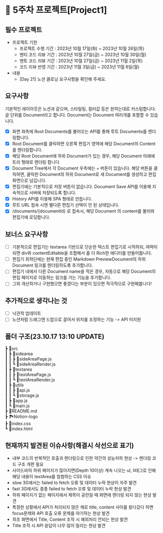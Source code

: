# 📌 5주차 프로젝트[Project1]

## 필수 프로젝트

- 프로젝트 기한
  - 프로젝트 수행 기간 : 2023년 10월 17일(화) ~ 2023년 10월 26일(목)
  - 멘티 코드 리뷰 기간 : 2023년 10월 27일(금) ~ 2023년 10월 30일(월)
  - 멘토 코드 리뷰 기간 : 2023년 10월 27일(금) ~ 2023년 11월 2일(목)
  - 코드 리뷰 반영 기간 : 2023년 11월 3일(금) ~ 2023년 11월 6일(월)
- 내용
  - [Day 21] 노션 클로닝 요구사항을 확인해 주세요.

## 요구사항

기본적인 레이아웃은 노션과 같으며, 스타일링, 컬러값 등은 원하는대로 커스텀합니다.
글 단위를 Document라고 합니다. Document는 Document 여러개를 포함할 수 있습니다.

- [x] 화면 좌측에 Root Documents를 불러오는 API를 통해 루트 Documents를 렌더링합니다.
- [x] Root Document를 클릭하면 오른쪽 편집기 영역에 해당 Document의 Content를 렌더링합니다.
- [x] 해당 Root Document에 하위 Document가 있는 경우, 해당 Document 아래에 트리 형태로 렌더링 합니다.
- [x] Document Tree에서 각 Document 우측에는 + 버튼이 있습니다. 해당 버튼을 클릭하면, 클릭한 Document의 하위 Document로 새 Document를 생성하고 편집화면으로 넘깁니다.
- [x] 편집기에는 기본적으로 저장 버튼이 없습니다. Document Save API를 이용해 지속적으로 서버에 저장되도록 합니다.
- [x] History API를 이용해 SPA 형태로 만듭니다.
- [x] 루트 URL 접속 시엔 별다른 편집기 선택이 안 된 상태입니다.
- [x] /documents/{documentId} 로 접속시, 해당 Document 의 content를 불러와 편집기에 로딩합니다.

## 보너스 요구사항

- [ ] 기본적으로 편집기는 textarea 기반으로 단순한 텍스트 편집기로 시작하되, 여력이 되면 div와 contentEditable을 조합해서 좀 더 Rich한 에디터를 만들어봅니다.
- [ ] 편집기 최하단에는 현재 편집 중인 Markdown PreviewDocument의 하위 Document 링크를 렌더링하도록 추가합니다.
- [ ] 편집기 내에서 다른 Document name을 적은 경우, 자동으로 해당 Document의 편집 페이지로 이동하는 링크를 거는 기능을 추가합니다.
- [ ] 그외 개선하거나 구현했으면 좋겠다는 부분이 있으면 적극적으로 구현해봅니다!

## 추가적으로 생각나는 것

- [ ] 낙관적 업데이트
- [ ] 노션처럼 드래그앤 드랍으로 끌어서 위치를 조정하는 기능 -> API 미지원

## 폴더 구조(23.10.17 13:10 UPDATE)

┣ 📂src<br/>
┃ ┣ 📂sidearea<br/>
┃ ┃ ┣ 📜sideAreaPage.js<br/>
┃ ┃ ┗ 📜sideAreaRender.js<br/>
┃ ┣ 📂textarea<br/>
┃ ┃ ┣ 📜textAreaPage.js<br/>
┃ ┃ ┗ 📜textAreaRender.js<br/>
┃ ┣ 📂utils<br/>
┃ ┃ ┣ 📜api.js<br/>
┃ ┃ ┗ 📜storage.js<br/>
┃ ┣ 📜app.js<br/>
┃ ┗ 📜main.js<br/>
┣ 📜README.md<br/>
┣ 🏞️Notion-logo<br/>
┣ 📜index.css<br/>
┗ 📜index.html<br/>

## 현재까지 발견된 이슈사항(해결시 삭선으로 표기)

- 내부 코드의 반복적인 호출과 렌더링으로 인한 약간의 성능저하 현상 -> 렌더링 코드 구조 개편 필요
- 사이드바의 하위 페이지가 많아지면(Depth 10이상) 계속 나오는 ul, li태그로 인해 해당 내용이 textArea를 침범하는 CSS 이슈
- slow 3G에서는 failed to fetch 오류 및 데이터 누락 현상이 자주 발견
- fast 3G에서도 종종 failed to fetch 오류 및 데이터 누락 현상 발견
- 하위 페이지가 없는 페이지에서 제목이 공란일 때 화면에 렌더링 되지 않는 현상 발견
- 특정한 상황에서 API가 처리되지 않은 채로 title, content 사이를 왔다갔다 하면 focus문제와 API 호출 오류 문제를 야기하는 현상 발견
- 최초 화면에서 Title, Content 조작 시 예외처리 안되는 현상 발견
- Title 조작 시 API 응답이 너무 많이 밀리는 현상 발견
